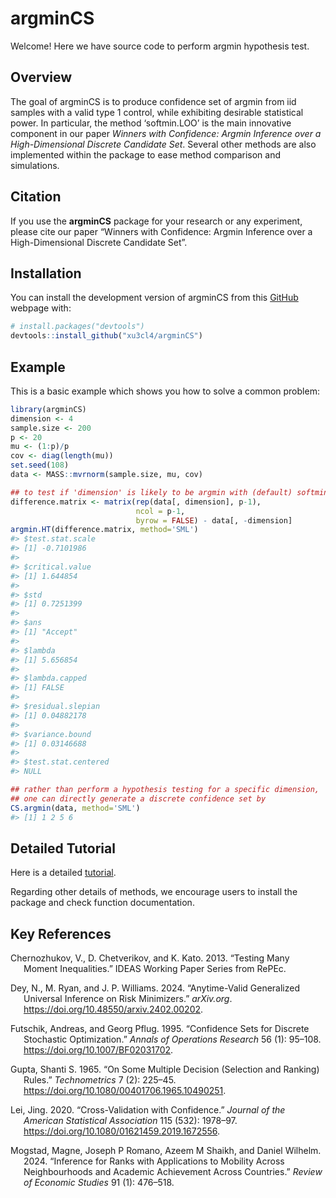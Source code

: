 
<!-- README.md is generated from README.Rmd. Please edit that file -->

# argminCS

Welcome! Here we have source code to perform argmin hypothesis test.

## Overview

The goal of argminCS is to produce confidence set of argmin from iid
samples with a valid type 1 control, while exhibiting desirable
statistical power. In particular, the method ‘softmin.LOO’ is the main
innovative component in our paper *Winners with Confidence: Argmin
Inference over a High-Dimensional Discrete Candidate Set*. Several other
methods are also implemented within the package to ease method
comparison and simulations.

## Citation

If you use the **argminCS** package for your research or any experiment,
please cite our paper “Winners with Confidence: Argmin Inference over a
High-Dimensional Discrete Candidate Set”.

## Installation

You can install the development version of argminCS from this
[GitHub](https://github.com/) webpage with:

``` r
# install.packages("devtools")
devtools::install_github("xu3cl4/argminCS")
```

## Example

This is a basic example which shows you how to solve a common problem:

``` r
library(argminCS)
dimension <- 4
sample.size <- 200
p <- 20
mu <- (1:p)/p
cov <- diag(length(mu))
set.seed(108)
data <- MASS::mvrnorm(sample.size, mu, cov)

## to test if 'dimension' is likely to be argmin with (default) softmin.LOO
difference.matrix <- matrix(rep(data[, dimension], p-1), 
                            ncol = p-1, 
                            byrow = FALSE) - data[, -dimension]
argmin.HT(difference.matrix, method='SML')
#> $test.stat.scale
#> [1] -0.7101986
#> 
#> $critical.value
#> [1] 1.644854
#> 
#> $std
#> [1] 0.7251399
#> 
#> $ans
#> [1] "Accept"
#> 
#> $lambda
#> [1] 5.656854
#> 
#> $lambda.capped
#> [1] FALSE
#> 
#> $residual.slepian
#> [1] 0.04882178
#> 
#> $variance.bound
#> [1] 0.03146688
#> 
#> $test.stat.centered
#> NULL

## rather than perform a hypothesis testing for a specific dimension, 
## one can directly generate a discrete confidence set by 
CS.argmin(data, method='SML')
#> [1] 1 2 5 6
```

## Detailed Tutorial

Here is a detailed
[tutorial](https://xu3cl4.github.io/argminCS/demo_CSargmin.html).

Regarding other details of methods, we encourage users to install the
package and check function documentation.
<!-- What is special about using `README.Rmd` instead of just `README.md`? You can include R chunks like so: -->

<!-- ```{r cars} -->
<!-- summary(cars) -->
<!-- ``` -->
<!-- You'll still need to render `README.Rmd` regularly, to keep `README.md` up-to-date. `devtools::build_readme()` is handy for this. -->
<!-- You can also embed plots, for example: -->
<!-- ```{r pressure, echo = FALSE} -->
<!-- plot(pressure) -->
<!-- ``` -->
<!-- In that case, don't forget to commit and push the resulting figure files, so they display on GitHub and CRAN. -->

## Key References

<div id="refs" class="references csl-bib-body hanging-indent">

<div id="ref-cck.many.moments" class="csl-entry">

Chernozhukov, V., D. Chetverikov, and K. Kato. 2013. “Testing Many
Moment Inequalities.” IDEAS Working Paper Series from RePEc.

</div>

<div id="ref-dey.2024" class="csl-entry">

Dey, N., M. Ryan, and J. P. Williams. 2024. “Anytime-Valid Generalized
Universal Inference on Risk Minimizers.” *arXiv.org*.
<https://doi.org/10.48550/arxiv.2402.00202>.

</div>

<div id="ref-futschik.1995" class="csl-entry">

Futschik, Andreas, and Georg Pflug. 1995. “Confidence Sets for Discrete
Stochastic Optimization.” *Annals of Operations Research* 56 (1):
95–108. <https://doi.org/10.1007/BF02031702>.

</div>

<div id="ref-gupta.1965" class="csl-entry">

Gupta, Shanti S. 1965. “On Some Multiple Decision (Selection and
Ranking) Rules.” *Technometrics* 7 (2): 225–45.
<https://doi.org/10.1080/00401706.1965.10490251>.

</div>

<div id="ref-lei.cvc" class="csl-entry">

Lei, Jing. 2020. “Cross-Validation with Confidence.” *Journal of the
American Statistical Association* 115 (532): 1978–97.
<https://doi.org/10.1080/01621459.2019.1672556>.

</div>

<div id="ref-mogstad2024inference" class="csl-entry">

Mogstad, Magne, Joseph P Romano, Azeem M Shaikh, and Daniel Wilhelm.
2024. “Inference for Ranks with Applications to Mobility Across
Neighbourhoods and Academic Achievement Across Countries.” *Review of
Economic Studies* 91 (1): 476–518.

</div>

</div>
